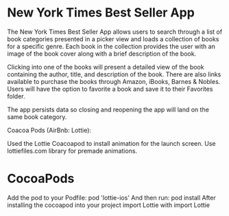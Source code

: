 # New York Times Best Seller App
The New York Times Best Seller App allows users to search through a list of book categories presented in a picker view and loads a collection of books for a specific genre. Each book in the collection provides the user with an image of the book cover along with a brief description of the book. 

Clicking into one of the books will present a detailed view of the book containing the author, title, and description of the book. There are also links available to purchase the books through Amazon, iBooks, Barnes & Nobles. Users will have the option to favorite a book and save it to their Favorites folder.

The app persists data so closing and reopening the app will land on the same book category.

Coacoa Pods (AirBnb: Lottie):

Used the Lottie Coacoapod to install animation for the launch screen.
Use lottiefiles.com  library for premade animations.

# CocoaPods

Add the pod to your Podfile:
pod 'lottie-ios'
And then run:
pod install
After installing the cocoapod into your project import Lottie with
import Lottie
